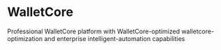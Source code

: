 # WalletCore
Professional WalletCore platform with WalletCore-optimized walletcore-optimization and enterprise intelligent-automation capabilities
